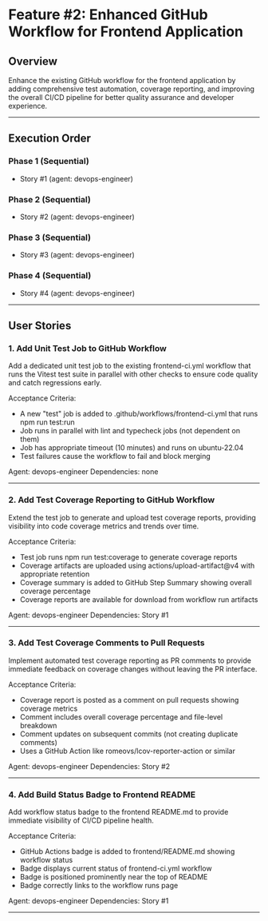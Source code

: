 # Feature #2: Enhanced GitHub Workflow for Frontend Application

## Overview
Enhance the existing GitHub workflow for the frontend application by adding comprehensive test automation, coverage reporting, and improving the overall CI/CD pipeline for better quality assurance and developer experience.

---

## Execution Order

### Phase 1 (Sequential)
- Story #1 (agent: devops-engineer)

### Phase 2 (Sequential)
- Story #2 (agent: devops-engineer)

### Phase 3 (Sequential)
- Story #3 (agent: devops-engineer)

### Phase 4 (Sequential)
- Story #4 (agent: devops-engineer)

---

## User Stories

### 1. Add Unit Test Job to GitHub Workflow
Add a dedicated unit test job to the existing frontend-ci.yml workflow that runs the Vitest test suite in parallel with other checks to ensure code quality and catch regressions early.

Acceptance Criteria:
- A new "test" job is added to .github/workflows/frontend-ci.yml that runs npm run test:run
- Job runs in parallel with lint and typecheck jobs (not dependent on them)
- Job has appropriate timeout (10 minutes) and runs on ubuntu-22.04
- Test failures cause the workflow to fail and block merging

Agent: devops-engineer
Dependencies: none

---

### 2. Add Test Coverage Reporting to GitHub Workflow
Extend the test job to generate and upload test coverage reports, providing visibility into code coverage metrics and trends over time.

Acceptance Criteria:
- Test job runs npm run test:coverage to generate coverage reports
- Coverage artifacts are uploaded using actions/upload-artifact@v4 with appropriate retention
- Coverage summary is added to GitHub Step Summary showing overall coverage percentage
- Coverage reports are available for download from workflow run artifacts

Agent: devops-engineer
Dependencies: Story #1

---

### 3. Add Test Coverage Comments to Pull Requests
Implement automated test coverage reporting as PR comments to provide immediate feedback on coverage changes without leaving the PR interface.

Acceptance Criteria:
- Coverage report is posted as a comment on pull requests showing coverage metrics
- Comment includes overall coverage percentage and file-level breakdown
- Comment updates on subsequent commits (not creating duplicate comments)
- Uses a GitHub Action like romeovs/lcov-reporter-action or similar

Agent: devops-engineer
Dependencies: Story #2

---

### 4. Add Build Status Badge to Frontend README
Add workflow status badge to the frontend README.md to provide immediate visibility of CI/CD pipeline health.

Acceptance Criteria:
- GitHub Actions badge is added to frontend/README.md showing workflow status
- Badge displays current status of frontend-ci.yml workflow
- Badge is positioned prominently near the top of README
- Badge correctly links to the workflow runs page

Agent: devops-engineer
Dependencies: Story #1

---
